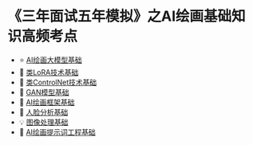 # 《三年面试五年模拟》之AI绘画基础知识高频考点

- :star: [AI绘画大模型基础](AI绘画大模型基础.md)
- :blue_book: [类LoRA技术基础](类LoRA技术基础.md)
- :green_book: [类ControlNet技术基础](类ControlNet技术基础.md)
- :orange_book: [GAN模型基础](GAN模型基础.md)
- :eyes: [AI绘画框架基础](AI绘画框架基础.md)
- :rocket: [人脸分析基础](人脸分析基础.md)
- :bulb: [图像处理基础](图像处理基础.md)
- :1234: [AI绘画提示词工程基础](AI绘画提示词工程基础.md)
